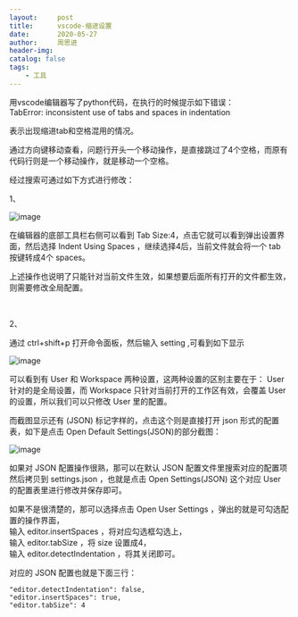 ```yaml
---
layout:     post
title:      vscode-缩进设置
date:       2020-05-27
author:     周思进
header-img:	
catalog: false
tags:
    - 工具
---
```


用vscode编辑器写了python代码，在执行的时候提示如下错误：  
TabError: inconsistent use of tabs and spaces in indentation

表示出现缩进tab和空格混用的情况。

通过方向键移动查看，问题行开头一个移动操作，是直接跳过了4个空格，而原有代码行则是一个移动操作，就是移动一个空格。

经过搜索可通过如下方式进行修改：  

1、  

![image](https://tva1.sinaimg.cn/large/007S8ZIlly1gf7dwfyq6mj3168066jsd.jpg)

在编辑器的底部工具栏右侧可以看到 Tab Size:4，点击它就可以看到弹出设置界面，然后选择 Indent Using Spaces ，继续选择4后，当前文件就会将一个 tab 按键转成4个 spaces。

上述操作也说明了只能针对当前文件生效，如果想要后面所有打开的文件都生效，则需要修改全局配置。

<br/>

2、  

通过 ctrl+shift+p 打开命令面板，然后输入 setting ,可看到如下显示  

![image](https://tva1.sinaimg.cn/large/007S8ZIlly1gf7eaewxswj30xa07475j.jpg)

可以看到有 User 和 Workspace 两种设置，这两种设置的区别主要在于： User 针对的是全局设置，而 Workspace 只针对当前打开的工作区有效，会覆盖 User 的设置，所以我们可以只修改 User 里的配置。

而截图显示还有 (JSON) 标记字样的，点击这个则是直接打开 json 形式的配置表，如下是点击 Open Default Settings(JSON)的部分截图：  

![image](https://tva1.sinaimg.cn/large/007S8ZIlly1gf7eh8tonxj30wm0byq54.jpg)

如果对 JSON 配置操作很熟，那可以在默认 JSON 配置文件里搜索对应的配置项然后拷贝到 settings.json ，也就是点击 Open Settings(JSON) 这个对应 User 的配置表里进行修改并保存即可。

如果不是很清楚的，那可以选择点击 Open User Settings ，弹出的就是可勾选配置的操作界面，  
输入 editor.insertSpaces ，将对应勾选框勾选上，  
输入 editor.tabSize ，将 size 设置成4，   
输入 editor.detectIndentation ，将其关闭即可。

对应的 JSON 配置也就是下面三行：  

```
"editor.detectIndentation": false,
"editor.insertSpaces": true,
"editor.tabSize": 4
```


